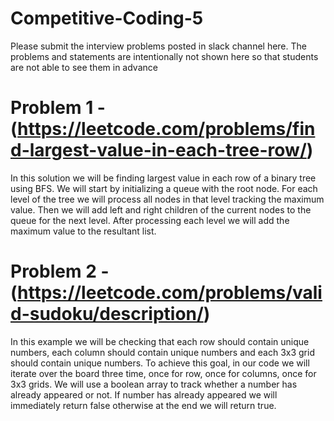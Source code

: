 # Competitive-Coding-5

Please submit the interview problems posted in slack channel here. The problems and statements are intentionally not shown here so that students are not able to see them in advance 



# Problem 1 - (https://leetcode.com/problems/find-largest-value-in-each-tree-row/)

In this solution we will be finding largest value in each row of a binary tree using BFS. We will start by initializing a queue with the root node. For each level of the tree we will process all nodes in that level tracking the maximum value. Then we will add left and right children of the current nodes to the queue for the next level. After processing each level we will add the maximum value to the resultant list.



# Problem 2 - (https://leetcode.com/problems/valid-sudoku/description/)

In this example we will be checking that each row should contain unique numbers, each column should contain unique numbers and each 3x3 grid should contain unique numbers. To achieve this goal, in our code we will iterate over the board three time, once for row, once for columns, once for 3x3 grids. We will use a boolean array to track whether a number has already appeared or not. If number has already appeared we will immediately return false otherwise at the end we will return true.


